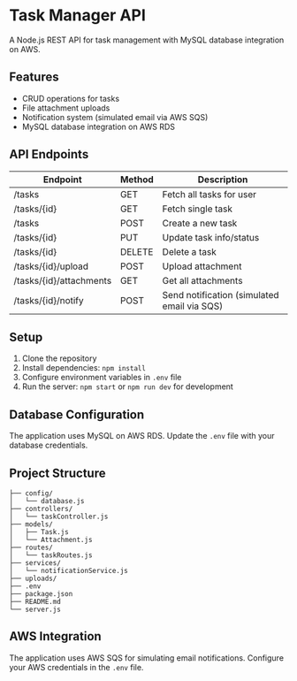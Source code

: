 # Task Manager API

A Node.js REST API for task management with MySQL database integration on AWS.

## Features

- CRUD operations for tasks
- File attachment uploads
- Notification system (simulated email via AWS SQS)
- MySQL database integration on AWS RDS

## API Endpoints

| Endpoint | Method | Description |
|----------|--------|-------------|
| /tasks | GET | Fetch all tasks for user |
| /tasks/{id} | GET | Fetch single task |
| /tasks | POST | Create a new task |
| /tasks/{id} | PUT | Update task info/status |
| /tasks/{id} | DELETE | Delete a task |
| /tasks/{id}/upload | POST | Upload attachment |
| /tasks/{id}/attachments | GET | Get all attachments |
| /tasks/{id}/notify | POST | Send notification (simulated email via SQS) |

## Setup

1. Clone the repository
2. Install dependencies: `npm install`
3. Configure environment variables in `.env` file
4. Run the server: `npm start` or `npm run dev` for development

## Database Configuration

The application uses MySQL on AWS RDS. Update the `.env` file with your database credentials.

## Project Structure

```
├── config/
│   └── database.js
├── controllers/
│   └── taskController.js
├── models/
│   ├── Task.js
│   └── Attachment.js
├── routes/
│   └── taskRoutes.js
├── services/
│   └── notificationService.js
├── uploads/
├── .env
├── package.json
├── README.md
└── server.js
```

## AWS Integration

The application uses AWS SQS for simulating email notifications. Configure your AWS credentials in the `.env` file.
